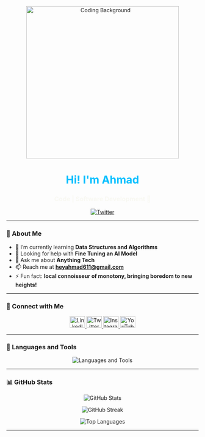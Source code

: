 <p align="center">
  <img src="https://i.pinimg.com/originals/8b/35/fe/8b35fef55fba1a201c9c7a11d3ec3d64.gif" alt="Coding Background" width="400"/>
</p>

<h1 align="center" style="color: #00bfff;">Hi! I'm Ahmad </h1>
<h3 align="center" style="color: #f8f8f2;">Code | Software Development 🚀</h3>

<p align="center">
  <a href="https://twitter.com/ahmadkaifansari" target="_blank">
    <img src="https://img.shields.io/twitter/follow/ahmadkaifansari?logo=twitter&style=for-the-badge&color=00bfff" alt="Twitter" />
  </a>
</p>

---

### 🌟 About Me  
- 🌱 I’m currently learning **Data Structures and Algorithms**  
- 🤝 Looking for help with **Fine Tuning an AI Model**  
- 💬 Ask me about **Anything Tech**  
- 📫 Reach me at **heyahmad611@gmail.com**  
- ⚡ Fun fact: **local connoisseur of monotony, bringing boredom to new heights!**

---

### 🤝 Connect with Me  
<p align="center">
  <a href="https://linkedin.com/in/ahmadkaif" target="_blank">
    <img src="https://raw.githubusercontent.com/rahuldkjain/github-profile-readme-generator/master/src/images/icons/Social/linked-in-alt.svg" alt="LinkedIn" height="30" width="40" />
  </a>
  <a href="https://twitter.com/ahmadkaifansari" target="_blank">
    <img src="https://raw.githubusercontent.com/rahuldkjain/github-profile-readme-generator/master/src/images/icons/Social/twitter.svg" alt="Twitter" height="30" width="40" />
  </a>
  <a href="https://instagram.com/hey_ahmaddd" target="_blank">
    <img src="https://raw.githubusercontent.com/rahuldkjain/github-profile-readme-generator/master/src/images/icons/Social/instagram.svg" alt="Instagram" height="30" width="40" />
  </a>
  <a href="https://www.youtube.com/c/ahmadkaif8721" target="_blank">
    <img src="https://raw.githubusercontent.com/rahuldkjain/github-profile-readme-generator/master/src/images/icons/Social/youtube.svg" alt="YouTube" height="30" width="40" />
  </a>
</p>

---

### 🔧 Languages and Tools  
<p align="center">
  <img src="https://skillicons.dev/icons?i=html,css,js,react,nextjs,tailwind,nodejs,express,mongodb,mysql,postgresql,java,git,docker,postman" alt="Languages and Tools" />
</p>

---

### 📊 GitHub Stats  
<p align="center">
  <img src="https://github-readme-stats.vercel.app/api?username=ahmad-kaif&show_icons=true&theme=radical" alt="GitHub Stats" />
</p>

<p align="center">
  <img src="https://github-readme-streak-stats.herokuapp.com/?user=ahmad-kaif&theme=radical" alt="GitHub Streak" />
</p>

<p align="center">
  <img src="https://github-readme-stats.vercel.app/api/top-langs/?username=ahmad-kaif&layout=compact&theme=radical" alt="Top Languages" />
</p>

---
